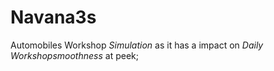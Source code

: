 # Navana3s
Automobiles Workshop $Simulation$ as it has a impact on $Daily$ $Workshop smoothness$ at peek;
